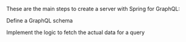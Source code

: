 These are the main steps to create a server with Spring for GraphQL:

Define a GraphQL schema

Implement the logic to fetch the actual data for a query